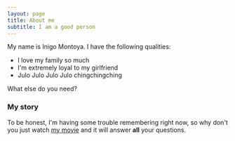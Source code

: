 ```yaml
---
layout: page
title: About me
subtitle: I am a good person
---
```


My name is Inigo Montoya. I have the following qualities:

- I love my family so much
- I'm extremely loyal to my girlfriend
- Julo Julo Julo Julo chingchingching

What else do you need?

### My story

To be honest, I'm having some trouble remembering right now, so why don't you just watch [my movie](https://en.wikipedia.org/wiki/Spider-Man) and it will answer **all** your questions.
